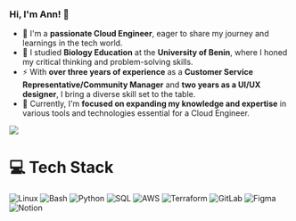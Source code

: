 ### Hi, I'm Ann! 👋

- 🔭 I'm a **passionate Cloud Engineer**, eager to share my journey and learnings in the tech world.<br/>
- 🌱 I studied **Biology Education** at the **University of Benin**, where I honed my critical thinking and problem-solving skills.<br/> 
- ⚡ With **over three years of experience** as a **Customer Service Representative/Community Manager** and **two years as a UI/UX designer**, I bring a diverse skill set to the table.<br/>
- 💬 Currently, I'm **focused on expanding my knowledge and expertise** in various tools and technologies essential for a Cloud Engineer.

<!-- GitHub stats from https://github.com/anuraghazra/github-readme-stats -->
![](https://github-readme-stats.vercel.app/api?username=AnnCodes0001&theme=radical&hide_border=false&include_all_commits=true&count_private=true)<br/>

# 💻 Tech Stack
<!-- Badges from https://github.com/Ileriayo/markdown-badges -->
![Linux](https://img.shields.io/badge/Linux-%23FCC624.svg?style=for-the-badge&logo=linux&logoColor=black)
![Bash](https://img.shields.io/badge/Bash-%23121011.svg?style=for-the-badge&logo=gnu-bash&logoColor=white)
![Python](https://img.shields.io/badge/python-3670A0?style=for-the-badge&logo=python&logoColor=ffdd54)
![SQL](https://img.shields.io/badge/SQL-%2300f.svg?style=for-the-badge&logo=sql&logoColor=white)
![AWS](https://img.shields.io/badge/AWS-%23FF9900.svg?style=for-the-badge&logo=amazon-aws&logoColor=white)
![Terraform](https://img.shields.io/badge/Terraform-%23623CE4.svg?style=for-the-badge&logo=terraform&logoColor=white)
![GitLab](https://img.shields.io/badge/GitLab-%23181717.svg?style=for-the-badge&logo=gitlab&logoColor=white)
![Figma](https://img.shields.io/badge/figma-%23F24E1E.svg?style=for-the-badge&logo=figma&logoColor=white)
![Notion](https://img.shields.io/badge/Notion-%23000000.svg?style=for-the-badge&logo=notion&logoColor=white)
